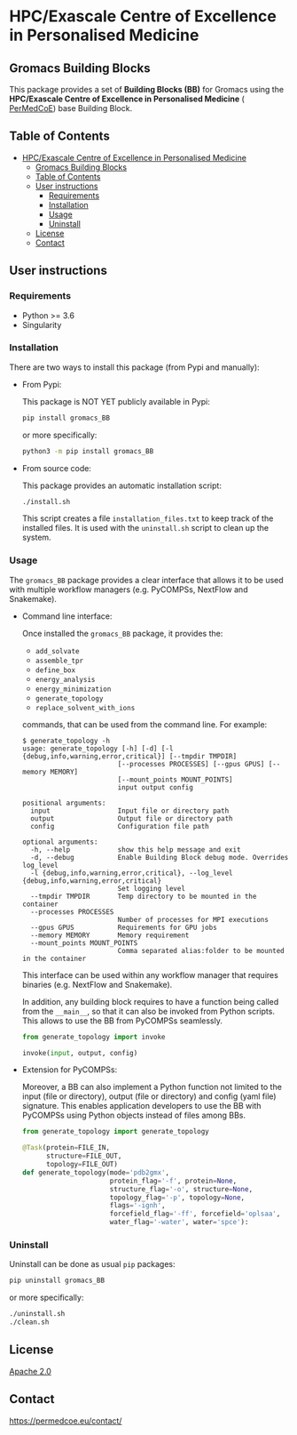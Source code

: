 # HPC/Exascale Centre of Excellence in Personalised Medicine

## Gromacs Building Blocks

This package provides a set of **Building Blocks (BB)** for Gromacs using the **HPC/Exascale Centre of Excellence in Personalised Medicine** (
[PerMedCoE](https://permedcoe.eu/)) base Building Block.

## Table of Contents

- [HPC/Exascale Centre of Excellence in Personalised Medicine](#hpcexascale-centre-of-excellence-in-personalised-medicine)
  - [Gromacs Building Blocks](#gromacs-building-blocks)
  - [Table of Contents](#table-of-contents)
  - [User instructions](#user-instructions)
    - [Requirements](#requirements)
    - [Installation](#installation)
    - [Usage](#usage)
    - [Uninstall](#uninstall)
  - [License](#license)
  - [Contact](#contact)

## User instructions

### Requirements

- Python >= 3.6
- Singularity

### Installation

There are two ways to install this package (from Pypi and manually):

- From Pypi:

  This package is NOT YET publicly available in Pypi:

  ```bash
  pip install gromacs_BB
  ```

  or more specifically:

  ```bash
  python3 -m pip install gromacs_BB
  ```

- From source code:

  This package provides an automatic installation script:

  ```bash
  ./install.sh
  ```

  This script creates a file `installation_files.txt` to keep track of the installed files. It is used with the `uninstall.sh` script to clean up the system.

### Usage

The `gromacs_BB` package provides a clear interface that allows it to be used with multiple workflow managers (e.g. PyCOMPSs, NextFlow and Snakemake).

- Command line interface:

  Once installed the `gromacs_BB` package, it provides the:

  - `add_solvate`
  - `assemble_tpr`
  - `define_box`
  - `energy_analysis`
  - `energy_minimization`
  - `generate_topology`
  - `replace_solvent_with_ions`

  commands, that can be used from the command line. For example:

  ```text
  $ generate_topology -h
  usage: generate_topology [-h] [-d] [-l {debug,info,warning,error,critical}] [--tmpdir TMPDIR]
                          [--processes PROCESSES] [--gpus GPUS] [--memory MEMORY]
                          [--mount_points MOUNT_POINTS]
                          input output config

  positional arguments:
    input                 Input file or directory path
    output                Output file or directory path
    config                Configuration file path

  optional arguments:
    -h, --help            show this help message and exit
    -d, --debug           Enable Building Block debug mode. Overrides log_level
    -l {debug,info,warning,error,critical}, --log_level {debug,info,warning,error,critical}
                          Set logging level
    --tmpdir TMPDIR       Temp directory to be mounted in the container
    --processes PROCESSES
                          Number of processes for MPI executions
    --gpus GPUS           Requirements for GPU jobs
    --memory MEMORY       Memory requirement
    --mount_points MOUNT_POINTS
                          Comma separated alias:folder to be mounted in the container
  ```

  This interface can be used within any workflow manager that requires binaries (e.g. NextFlow and Snakemake).

  In addition, any building block requires to have a function being called from the `__main__`, so that it can also be invoked from Python scripts. This allows to use the BB from PyCOMPSs seamlessly.

  ```python
  from generate_topology import invoke

  invoke(input, output, config)
  ```

- Extension for PyCOMPSs:

    Moreover, a BB can also implement a Python function not limited to the input (file or directory), output (file or directory) and config (yaml file) signature. This enables application developers to use the BB with PyCOMPSs using Python objects instead of files among BBs.

    ```python
    from generate_topology import generate_topology

    @Task(protein=FILE_IN,
          structure=FILE_OUT,
          topology=FILE_OUT)
    def generate_topology(mode='pdb2gmx',
                          protein_flag='-f', protein=None,
                          structure_flag='-o', structure=None,
                          topology_flag='-p', topology=None,
                          flags='-ignh',
                          forcefield_flag='-ff', forcefield='oplsaa',
                          water_flag='-water', water='spce'):
    ```

### Uninstall

Uninstall can be done as usual `pip` packages:

```bash
pip uninstall gromacs_BB
```

or more specifically:

```bash
./uninstall.sh
./clean.sh
```

## License

[Apache 2.0](https://www.apache.org/licenses/LICENSE-2.0)

## Contact

<https://permedcoe.eu/contact/>

